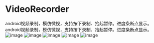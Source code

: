 VideoRecorder
=============

android视频录制，模仿微视，支持按下录制、抬起暂停。进度条断点显示。
android视频录制，模仿微视，支持按下录制、抬起暂停。进度条断点显示。
![image](img/Screenshot_2014-03-22-22-07-35.png)
![image](img/Screenshot_2014-03-22-22-07-49.png)
![image](img/Screenshot_2014-03-22-22-07-58.png)
![image](img/Screenshot_2014-03-22-22-08-18.png)
![image](img/Screenshot_2014-03-22-22-08-08.png)
